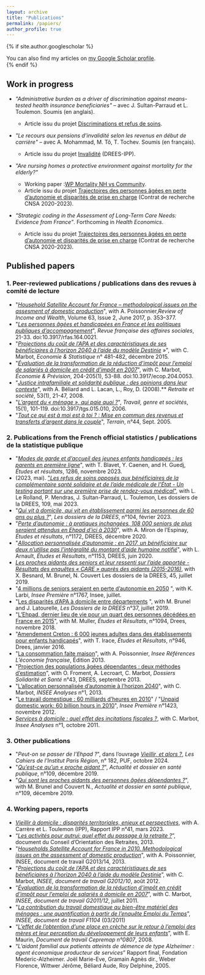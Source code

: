 ```yaml
---
layout: archive
title: "Publications"
permalink: /papiers/
author_profile: true
---
```


{% if site.author.googlescholar %}
  <div class="wordwrap">You can also find my articles on <a href="{{site.author.googlescholar}}">my Google Scholar profile</a>.</div>
{% endif %}

## Work in progress 

- *"Administrative burden as a driver of discrimination against means-tested health insurance beneficiaries"* – avec J. Sultan-Parraud et L. Toulemon. Soumis (en anglais).
    * Article issu du projet [Discriminations et refus de soins](https://www.ipp.eu/projet/discrimination-et-refus-de-soins/).

- *"Le recours aux pensions d’invalidité selon les revenus en début de carrière"* – avec A. Mohammad, M. Tô, T. Tochev. Soumis (en français).  
    * Article issu du projet [Invalidité](https://www.ipp.eu/projet/invalidite/) (DREES-IPP).

- *"Are nursing homes a protective environment against mortality for the elderly?"*
    * Working paper :[WP Mortality NH vs Community](../files/Mortality_NH_WP_V2_dec_24.pdf).  
    * Article issu du projet [Trajectoires des personnes âgées en perte d’autonomie et disparités de prise en charge](https://www.ipp.eu/projet/trajectoires-personnes-agees-en-perte-d-autonomie-et-disparites-departementales-de-prise-en-charge/) (Contrat de recherche CNSA 2020-2023).

- *"Strategic coding in the Assessment of Long-Term Care Needs: Evidence from France"*. Forthcoming in _Health Economics_.  
    * Article issu du projet [Trajectoires des personnes âgées en perte d’autonomie et disparités de prise en charge](https://www.ipp.eu/projet/trajectoires-personnes-agees-en-perte-d-autonomie-et-disparites-departementales-de-prise-en-charge/) (Contrat de recherche CNSA 2020-2023).


## Published papers 

### 1. Peer-reviewed publications / publications dans des revues à comité de lecture

- "[*Household Satellite Account for France – methodological issues on the assesment of domestic production*](https://onlinelibrary.wiley.com/doi/10.1111/roiw.12216)", with A. Poissonnier,*Review of Income and Wealth*, Volume 63, Issue 2, June 2017, p. 353–377.
- "[*Les personnes âgées et handicapées en France et les politiques publiques d’accompagnement*](https://www.cairn.info/revue-francaise-des-affaires-sociales-2016-4-page-21.htm)", *Revue française des affaires sociales*, 21-33. doi:10.3917/rfas.164.0021.
- "[*Projections du coût de l’APA et des caractéristiques de ses bénéficiaires à l’horizon 2040 à l’aide du modèle Destinie*](https://www.insee.fr/fr/statistiques/1305201?sommaire=1305205) »", with C. Marbot, *Economie & Statistique* n° 481-482, décembre 2015.
- "[*Évaluation de la transformation de la réduction d’impôt pour l’emploi de salariés à domicile en crédit d’impôt en 2007*](https://www.cairn.info/revue-economie-et-prevision-2014-1-page-53.htm)", with C. Marbot, *Économie & Prévision*, 204-205(1), 53-88. doi:10.3917/ecop.204.0053.
- "[*Justice intrafamiliale et solidarité publique : des opinions dans leur contexte*](https://www.cairn.info/revue-retraite-et-societe1-2008-1-page-21.htm)", with A. Béliard and L. Lacan, L., Roy, D. (2008).** *Retraite et société*, 53(1), 21-47, 2008.
- "[*L’argent du « ménage », qui paie quoi ?*](https://www.cairn.info/revue-travail-genre-et-societes-2006-1-page-101.htm)", *Travail, genre et sociétés*, 15(1), 101-119. doi:10.3917/tgs.015.010, 2006.
- "[*Tout ce qui est à moi est à toi ? : Mise en commun des revenus et transferts d’argent dans le couple*](https://doi.org/10.4000/terrain.3530)", *Terrain*, n°44, Sept. 2005.

### 2. Publications from the French official statistics / publications de la statistique publique

- "[*Modes de garde et d’accueil des jeunes enfants handicapés : les parents en première ligne*](https://drees.solidarites-sante.gouv.fr/publications-communique-de-presse/etudes-et-resultats/modes-de-garde-et-daccueil-des-jeunes-enfants)", with T. Blavet, Y. Caenen, and H. Guedj, *Études et résultats*, 1286, novembre 2023.
- (2023, mai). ["*Les refus de soins opposés aux bénéficiaires de la complémentaire santé solidaire et de l’aide médicale de l’État - Un testing portant sur une première prise de rendez-vous médical*"](https://drees.solidarites-sante.gouv.fr/publications-communique-de-presse/les-dossiers-de-la-drees/les-refus-de-soins-opposes-aux), with L. Le Rolland, P. Mendras, J. Sultan-Parraud, L. Toulemon,  Les dossiers de la DREES, 109, mai 2023.
- "[*Qui vit à domicile, qui vit en établissement parmi les personnes de 60 ans ou plus ?*](https://drees.solidarites-sante.gouv.fr/publications/les-dossiers-de-la-drees/qui-vit-domicile-qui-vit-en-etablissement-parmi-les-personnes)", *Les dossiers de la DREES*, n°104, février 2023.
- "[*Perte d’autonomie : à pratiques inchangées, 108 000 seniors de plus seraient attendus en Ehpad d’ici à 2030*](https://drees.solidarites-sante.gouv.fr/publications/etudes-et-resultats/perte-dautonomie-pratiques-inchangees-108-000-seniors-de-plus)", with A. Miron de l’Espinay, *Études et résultats*, n°1172, DREES, décembre 2020.
- "[*Allocation personnalisée d’autonomie : en 2017, un bénéficiaire sur deux n’utilise pas l’intégralité du montant d’aide humaine notifié*](https://drees.solidarites-sante.gouv.fr/etudes-et-statistiques/publications/etudes-et-resultats/article/allocation-personnalisee-d-autonomie-en-2017-un-beneficiaire-sur-deux-n-utilise)", with L. Arnault, *Études et Résultats*, n°1153, DREES, juin 2020.
- [*Les proches aidants des seniors et leur ressenti sur l’aide apportée - Résultats des enquêtes « CARE » auprès des aidants (2015-2016)*](https://drees.solidarites-sante.gouv.fr/publications/les-dossiers-de-la-drees/les-proches-aidants-des-seniors-et-leur-ressenti-sur-laide), with X. Besnard, M. Brunel, N. Couvert Les dossiers de la DREES, 45, juillet 2019.
- "[4 millions de seniors seraient en perte d’autonomie en 2050](https://www.insee.fr/fr/statistiques/4196949) ", with K. Larbi, *Insee Première* n°1767, Insee, juillet.  
- "[Les disparités d’APA à domicile entre départements](https://drees.solidarites-sante.gouv.fr/etudes-et-statistiques/publications/les-dossiers-de-la-drees/article/les-disparites-d-apa-a-domicile-entre-departements) ", with M. Brunel and J. Latourelle, *Les Dossiers de la DREES* n°37, juillet 2019.
- "[L’Ehpad, dernier lieu de vie pour un quart des personnes décédées en France en 2015](https://drees.solidarites-sante.gouv.fr/etudes-et-statistiques/publications/etudes-et-resultats/article/l-ehpad-dernier-lieu-de-vie-pour-un-quart-des-personnes-decedees-en-france-en)", with M. Muller, *Études et Résultats*, n°1094, Drees, novembre 2018.
- "[Amendement Creton : 6 000 jeunes adultes dans des établissements pour enfants handicapés](https://drees.solidarites-sante.gouv.fr/etudes-et-statistiques/publications/etudes-et-resultats/article/amendement-creton-6-000-jeunes-adultes-dans-des-etablissements-pour-enfants)", with T. Irace, *Études et Résultats*, n°946, Drees, janvier 2016.  
- "[La consommation faite maison](https://www.insee.fr/fr/statistiques/1372837?sommaire=1372840)", with A. Poissonnier, *Insee Références* *L’économie française*, Édition 2013.  
- "[Projection des populations âgées dépendantes : deux méthodes d’estimation](https://drees.solidarites-sante.gouv.fr/etudes-et-statistiques/publications/les-dossiers-de-la-drees/dossiers-solidarite-et-sante/article/projection-des-populations-agees-dependantes-deux-methodes-d-estimation)", with O. Froment, A. Lecroart, C. Marbot, *Dossiers Solidarité et Santé* n°43, DREES, septembre 2013.  
- "[L’allocation personnalisée d’autonomie à l’horizon 2040](https://www.insee.fr/fr/statistiques/1521329)", with C. Marbot, *INSEE Analyses* n°1, 2013.
- "[Le travail domestique : 60 milliards d’heures en 2010](http://www.insee.fr/fr/ffc/ipweb/ip1423/ip1423.pdf)" / "[Unpaid domestic work: 60 billion hours in 2010](https://www.insee.fr/en/statistiques/2123971)", *Insee Première* n°1423, novembre 2012.  
- [*Services à domicile : quel effet des incitations fiscales ?*](https://www.insee.fr/fr/statistiques/1521341), with C. Marbot, *Insee Analyses* n°1, octobre 2011.  


### 3. Other publications

- "*Peut-on se passer de l’Ehpad ?*", dans l’ouvrage *[Vieillir, et alors ?](https://www.institutparisregion.fr/nos-travaux/publications/vieillir-et-alors/)*, *Les Cahiers de l’Institut Paris Région*, n° 182, PUF, octobre 2024.
- "[*Qu’est-ce qu’un « proche aidant ?*](https://www.hcsp.fr/explore.cgi/adsp?clef=171)", *Actualité et dossier en santé publique*, n°109, décembre 2019.
- "[*Qui sont les proches aidants des personnes âgées dépendantes ?*](https://www.hcsp.fr/explore.cgi/adsp?clef=171)", with M. Brunel and Couvert N., *Actualité et dossier en santé publique*, n°109, décembre 2019.

### 4. Working papers, reports

- [*Vieillir à domicile : disparités territoriales, enjeux et perspectives*](https://www.ipp.eu/publication/vieillir-a-domicile-disparites-territoriales-enjeux-et-perspectives/), with A. Carrère et L. Toulemon (IPP), Rapport IPP n°41, mars 2023. 
- “[*Les activités pour autrui: quel effet du passage à la retraite ?*](https://www.cor-retraites.fr/sites/default/files/2019-06/doc-2019.pdf)”, document du Conseil d’Orientation des Retraites, 2013.  
- "[*Households Satellite Account for France in 2010. Methodological issues on the assessment of domestic production*](https://www.insee.fr/en/statistiques/1381047)", with A. Poissonnier, INSEE, document de travail G2013/14, 2013.
- “[*Projections du coût de l’APA et des caractéristiques de ses bénéficiaires à l’horizon 2040 à l’aide du modèle Destinie*](https://www.insee.fr/en/statistiques/1380945)”, with C. Marbot, *INSEE, document de travail G2012/10*, août 2012.
- “[*Évaluation de la transformation de la réduction d’impôt en crédit d’impôt pour l’emploi de salariés à domicile en 2007*](https://www.insee.fr/fr/statistiques/1380980)”, with C. Marbot, *INSEE, document de travail G2011/12*, juillet 2011. 
- "[*La contribution du travail domestique au bien-être matériel des ménages : une quantification à partir de l’enquête Emploi du Temps*](https://www.insee.fr/fr/statistiques/1380932)”, *INSEE, document de travail F1104* (03/2011)  
- “[*L’effet de l’obtention d’une place en crèche sur le retour à l’emploi des mères et leur perception du développement de leurs enfants*](http://www.cepremap.fr/depot/docweb/docweb0807.pdf)”, with E. Maurin, *Document de travail Cepremap n°0807*, 2008.  
- “*L’aidant familial aux patients atteints de démence de type Alzheimer : agent économique producteur de services*” Rapport final, Fondation Mederic-Alzheimer. Joël Marie-Eve, Gramain Agnès dir., Weber Florence, Wittwer Jérôme, Béliard Aude, Roy Delphine, 2005. 
